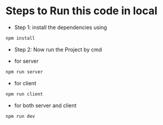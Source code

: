 # Steps to Run this code in local

- Step 1: install the dependencies using

```bash
npm install
```

- Step 2: Now run the Project by cmd

* for server

```bash
npm run server
```

- for client

```bash
npm run client
```

- for both server and client

```bash
npm run dev
```

